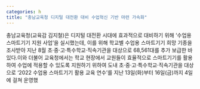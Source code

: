 ```yaml
---
categories: h
title: "충남교육청 디지털 대전환 대비 수업혁신 기반 마련 가속화"
---
```

충남교육청(교육감 김지철)은 디지털 대전환 시대에 효과적으로 대비하기 위해 ‘수업용 스마트기기 지원 사업’을 실시했는데, 이를 위해 학교별 수업용 스마트기기 희망 기종을 조사받아 지난 8월 초·중·고·특수학교·직속기관을 대상으로 68,561대를 추가 보급한 바 있다.이와 더불어 교육청에서는 학교 현장에서 교원들이 효율적으로 스마트기기를 활용하여 수업에 적용할 수 있도록 지원하기 위하여 도내 초·중·고·특수학교·직속기관을 대상으로 ‘2022 수업용 스마트기기 활용 교육 연수’를 지난 13일(화)부터 16일(금)까지 4일에 걸쳐 운영했